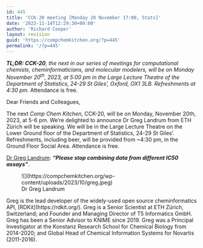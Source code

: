 ```yaml
---
id: 445
title: 'CCK-20 meeting [Monday 20 November 17:00, Stats]'
date: '2023-11-14T12:29:30+00:00'
author: 'Richard Cooper'
layout: revision
guid: 'https://compchemkitchen.org/?p=445'
permalink: '/?p=445'
---
```


***TL;DR: CCK-20**, the next in our series of meetings for computational chemists, cheminformaticians, and molecular modelers, will be on Monday November 20<sup>th</sup>, 2023, at 5:00 pm in the Large Lecture Theatre of the Department of Statistics, 24-29 St Giles’, Oxford, OX1 3LB. Refreshments at 4:30 pm.* Attendance is free.

Dear Friends and Colleagues,

The next *Comp Chem Kitchen*, CCK-20, will be on Monday, November 20th, 2023, at 5-6 pm. We’re delighted to announce Dr Greg Landrum from ETH Zürich will be speaking. We will be in the Large Lecture Theatre on the Lower Ground floor of the Department of Statistics, 24-29 St Giles’. Refreshments, including beer, will be provided from ~4:30 pm, in the Ground Floor Social Area. Attendance is free.

[Dr Greg Landrum](https://www.linkedin.com/in/greg-landrum-2764221/): ***“Please stop combining data from different IC50 assays”***.

<div class="wp-block-image"><figure class="alignright size-full">![](https://compchemkitchen.org/wp-content/uploads/2023/10/greg.jpeg)<figcaption class="wp-element-caption">Dr Greg Landrum</figcaption></figure></div>Greg is the lead developer of the widely-used open source cheminformatics API, [RDKit](https://rdkit.org/). Greg is a Senior Scientist at ETH Zürich, Switzerland; and Founder and Managing Director of T5 Informatics GmbH. Greg has been a Senior Advisor to KNIME since 2019. Greg was a Principal Investigator at the Konstanz Research School for Chemical Biology from 2014-2020; and Global Head of Chemical Information Systems for Novartis (2011-2016).
